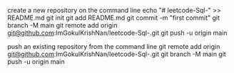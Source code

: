 create a new repository on the command line
echo "# leetcode-Sql-" >> README.md
git init
git add README.md
git commit -m "first commit"
git branch -M main
git remote add origin git@github.com:ImGokulKrishNan/leetcode-Sql-.git
git push -u origin main

push an existing repository from the command line
git remote add origin git@github.com:ImGokulKrishNan/leetcode-Sql-.git
git branch -M main
git push -u origin main
